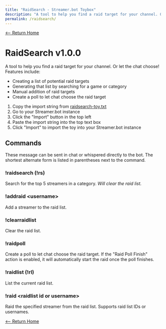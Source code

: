 ```yaml
---
title: "RaidSearch - Streamer.bot Toybox"
description: "A tool to help you find a raid target for your channel. Or let the chat choose!"
permalink: /raidsearch/
---
```


[<-- Return Home](../README.md)

# RaidSearch v1.0.0

A tool to help you find a raid target for your channel. Or let the chat choose! Features include:

- Creating a list of potential raid targets
- Generating that list by searching for a game or category
- Manual addition of raid targets
- Create a poll to let chat choose the raid target

1. Copy the import string from [raidsearch-toy.txt](./raidsearch-toy.txt)
2. Go to your Streamer.bot instance
3. Click the "Import" button in the top left
4. Paste the import string into the top text box
5. Click "Import" to import the toy into your Streamer.bot instance

## Commands

These message can be sent in chat or whispered directly to the bot. The shortest alternate form is listed in parentheses next to the command.

### !raidsearch (!rs)

Search for the top 5 streamers in a category. *Will clear the raid list.*

### !addraid \<username\>

Add a streamer to the raid list.

### !clearraidlist

Clear the raid list.

### !raidpoll

Create a poll to let chat choose the raid target. If the "Raid Poll Finish" action is enabled, it will automatically start the raid once the poll finishes.

### !raidlist (!rl)

List the current raid list.

### !raid \<raidlist id or username\>

Raid the specified streamer from the raid list. Supports raid list IDs or usernames.

[<-- Return Home](../README.md)